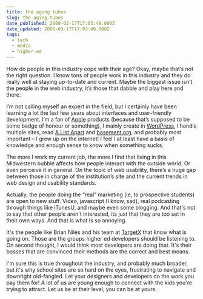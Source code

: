 ```yaml
---
title: the aging tubes
slug: the-aging-tubes
date_published: 2008-03-17T17:03:49.000Z
date_updated: 2008-03-17T17:03:49.000Z
tags:
  - tech
  - media
  - higher-ed
---
```


How do people in this industry cope with their age? Okay, maybe that’s not the right question.  I know tons of people work in this industry and they do really well at staying up-to-date and current. Maybe the biggest issue isn’t the people in the web industry, it’s those that dabble and play here and there.

I’m not calling myself an expert in the field, but I certainly have been learning a lot the last few years about interfaces and user-friendly development. I’m a fan of [Apple](http://www.apple.com) products (because that’s supposed to be some badge of honour or something), I mainly create in [WordPress](http://www.wordpress.org), I handle multiple sites, read [A List Apart](http://www.alistapart.com) and [basement.org](http://basement.org/), and probably  most important – I grew up on the internet! I feel I at least have a basis of knowledge and enough sense to know when something sucks.

The more I work my current job, the more I find that living in this Midwestern bubble affects how people interact with the outside world. Or even perceive it in general. On the topic of web usability, there’s a huge gap between those in charge of the institution’s site and the current trends in web design and usability standards.

Actually, the people doing the “real” marketing (ie, to prospective students) are open to new stuff. Video, javascript (I know, sad), real podcasting through things like iTunesU, and maybe even some blogging. And that's not to say that other people aren't interested, its just that they are too set in their own ways. And that is what is so annoying.

It's the people like Brian Niles and his team at [TargetX](http://www.targetx.com) that know what is going on. Those are the groups higher ed developers should be listening to. On second thought, I would think most developers are doing that. It's their bosses that are convinced their methods are the correct and best means.

I'm sure this is true throughout the industry, and probably much broader, but it's why school sites are so hard on the eyes, frustrating to navigate and downright old-fangled. Let your designers and developers do the work you pay them for! A lot of us are young enough to connect with the kids you're trying to attract. Let us be at their level, you can be at yours.
